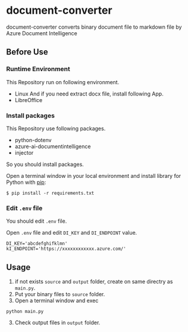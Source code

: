 # document-converter
document-converter converts binary document file to markdown file by Azure Document Intelligence

## Before Use
### Runtime Environment
This Repository run on following environment.
* Linux
And if you need extract docx file, install following App.
* LibreOffice

### Install packages
This Repository use following packages.
* python-dotenv
* azure-ai-documentintelligence
* injector

So you should install packages.

Open a terminal window in your local environment and install library for Python with [pip](https://pypi.org/project/pip/):

```
$ pip install -r requirements.txt
```

### Edit `.env` file
You should edit `.env` file.

Open `.env` file and edit `DI_KEY` and `DI_ENDPOINT` value.
```
DI_KEY='abcdefghifklmn'
kI_ENDPOINT='https://xxxxxxxxxxxx.azure.com/'
```

## Usage
1. if not exists `source` and `output` folder, create on same directry as `main.py`.
1. Put your binary files to `source` folder. 
2. Open a terminal window and exec
```
python main.py
```
3. Check output files in `output` folder.
